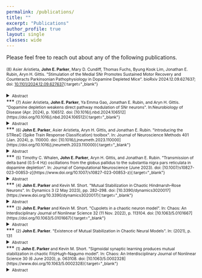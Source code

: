 ```yaml
---
permalink: /publications/
title: ""
excerpt: "Publications"
author_profile: true
layout: single
classes: wide
---
```

Please feel free to reach out about any of the following publications.
<br>
<br>
<span style="font-size:0.75em;">(8) Asier Aristieta, <b>John E. Parker</b>, Mary D. Cundiff, Thomas Fuchs, Byung Kook Lim, Jonathan E. Rubin, Aryn H. Gittis. "Stimulation of the Medial SNr Promotes Sustained Motor Recovery and Counteracts Parkinsonian Pathophysiology in Dopamine Depleted Mice". bioRxiv 2024.12.09.627637; doi: [10.1101/2024.12.09.627637](https://www.biorxiv.org/content/10.1101/2024.12.09.627637v1){:target="_blank"} </span>
<details><summary><span style="font-size:0.75em;">Abstract</span></summary><span style="font-size:0.75em;">Dopamine loss alters the activity of neural circuits in the basal ganglia, contributing to motor symptoms of Parkinson’s disease and catalepsy. Treatments that reduce basal ganglia pathophysiology alleviate motor symptoms but require maintenance. Cell-type specific interventions can reduce pathophysiology and provide sustained therapeutic benefits, but a lack of understanding of pathways involved limits translation. Here, we establish patterns of neuromodulation and electrophysiological biomarkers at the level of basal ganglia output that predict the duration of therapeutic effects. Focal activation of neurons in the ventromedial substantia nigra reticulata (SNr) engaged a gradual recovery of movement that persisted for hours after treatment, accompanied by a persistent reduction in parkinsonian pathophysiology. Global SNr inhibition, as prescribed by the classic rate model, provided only transient effects on movement and did not reverse network pathophysiology. These findings represent important steps towards developing therapeutic strategies that aim to repair, rather than simply mask, circuit dysfunction in disease.</span></details>
***
<span style="font-size:0.75em;">(7) Asier Aristieta, <b>John E. Parker</b>, Ya Emma Gao, Jonathan E. Rubin, and Aryn H. Gittis. "Dopamine depletion weakens direct pathway modulation of SNr neurons". In:Neurobiology of Disease (Apr. 2024), p. 106512. doi: [10.1016/j.nbd.2024.106512](https://doi.org/10.1016/j.nbd.2024.106512){:target="_blank"} </span>
<details><summary><span style="font-size:0.75em;">Abstract</span></summary><span style="font-size:0.75em;">Neurons in the substantia nigra reticulata (SNr) transmit information about basal ganglia output to dozens of brain regions in thalamocortical and brainstem motor networks. Activity of SNr neurons is regulated by convergent input from upstream basal ganglia nuclei, including GABAergic inputs from the striatum and the external globus pallidus (GPe). GABAergic inputs from the striatum convey information from the direct pathway, while GABAergic inputs from the GPe convey information from the indirect pathway. Chronic loss of dopamine, as occurs in Parkinson's disease, disrupts the balance of direct and indirect pathway neurons at the level of the striatum, but the question of how dopamine loss affects information propagation along these pathways outside of the striatum is less well understood. Using a combination of in vivo and slice electrophysiology, we find that dopamine depletion selectively weakens the direct pathway's influence over neural activity in the SNr due to changes in the decay kinetics of GABA-mediated synaptic currents. GABAergic signaling from GPe neurons in the indirect pathway was not affected, resulting in an inversion of the normal balance of inhibitory control over basal ganglia output through the SNr. These results highlight the contribution of cellular mechanisms outside of the striatum that impact the responses of basal ganglia output neurons to the direct and indirect pathways in disease.</span></details>
***
<span style="font-size:0.75em;">(6) <b>John E. Parker</b>, Asier Aristieta, Aryn H. Gittis, and Jonathan E. Rubin. "Introducing the STReaC (Spike Train Response Classification) toolbox". In: Journal of Neuroscience Methods 401 (Jan. 2024), p. 110000. doi: [10.1016/j.jneumeth.2023.110000](https://doi.org/10.1016/j.jneumeth.2023.110000){:target="_blank"} </span>
<details><summary><span style="font-size:0.75em;">Abstract</span></summary><span style="font-size:0.75em;">Background: This work presents a toolbox that implements methodology for automated classification of diverse neural responses to optogenetic stimulation or other changes in conditions, based on spike train recordings. New Method: The toolbox implements what we call the Spike Train Response Classification algorithm (STReaC), which compares measurements of activity during a baseline period with analogous measurements during a subsequent period to identify various responses that might result from an event such as introduction of a sustained stimulus. The analyzed response types span a variety of patterns involving distinct time courses of increased firing, or excitation, decreased firing, or inhibition, or combinations of these. Excitation (inhibition) is identified from a comparative analysis of the spike density function (interspike interval function) for the baseline period relative to the corresponding function for the response period. Results: The STReaC algorithm as implemented in this toolbox provides a user-friendly, tunable, objective methodology that can detect a variety of neuronal response types and associated subtleties. We demonstrate this with single-unit neural recordings of rodent substantia nigra pars reticulata (SNr) during optogenetic stimulation of the globus pallidus externa (GPe). Comparison with existing methods: In several examples, we illustrate how the toolbox classifies responses in situations in which traditional methods (spike counting and visual inspection) either fail to detect a response or provide a false positive. Conclusions: The STReaC toolbox provides a simple, efficient approach for classifying spike trains into a variety of response types defined relative to a period of baseline spiking.</span></details>
***
<span style="font-size:0.75em;">(5) Timothy C. Whalen, <b>John E. Parker</b>, Aryn H. Gittis, and Jonathan E. Rubin. "Transmission of delta band (0.5-4 Hz) oscillations from the globus pallidus to the substantia nigra pars reticulata in dopamine depletion". In: Journal of Computational Neuroscience (June 2023). doi: [10.1007/s10827-023-00853-z](https://www.doi.org/10.1007/s10827-023-00853-z){:target="_blank"} </span>
<details><summary><span style="font-size:0.75em;">Abstract</span></summary><span style="font-size:0.75em;">Parkinson’s disease (PD) and animal models of PD feature enhanced oscillations in several frequency bands in the basal ganglia (BG). Past research has emphasized the enhancement of 13-30 Hz beta oscillations. Recently, however, oscillations in the delta band (0.5-4 Hz) have been identified as a robust predictor of dopamine loss and motor dysfunction in several BG regions in mouse models of PD. In particular, delta oscillations in the substantia nigra pars reticulata (SNr) were shown to lead oscillations in motor cortex (M1) and persist under M1 lesion, but it is not clear where these oscillations are initially generated. In this paper, we use a computational model to study how delta oscillations may arise in the SNr due to projections from the globus pallidus externa (GPe). We propose a network architecture that incorporates inhibition in SNr from oscillat- ing GPe neurons and other SNr neurons. In our simulations, this configuration yields firing patterns in model SNr neurons that match those measured in vivo. In particular, we see the spontaneous emergence of near-antiphase active-predicting and inactive-predicting neural populations in the SNr, which persist under the inclusion of STN inputs based on experimental recordings. These results demonstrate how delta oscillations can propagate through BG nuclei despite imperfect oscillatory synchrony in the source site, narrowing down potential targets for the source of delta oscillations in PD models and giving new insight into the dynamics of SNr oscillations.</span></details>
***
<span style="font-size:0.75em;">(4) <b>John E. Parker</b> and Kevin M. Short. "Mutual Stabilization in Chaotic Hindmarsh–Rose Neurons". In: Dynamics 3 (2 May 2023), pp. 282–298. doi: [10.3390/dynamics3020017](https://www.doi.org/10.3390/dynamics3020017){:target="_blank"} </span>
<details><summary><span style="font-size:0.75em;">Abstract</span></summary><span style="font-size:0.75em;">Recent work has highlighted the vast array of dynamics possible within both neuronal networks and individual neural models. In this work, we demonstrate the capability of interacting chaotic Hindmarsh–Rose neurons to communicate and transition into periodic dynamics through specific interactions which we call mutual stabilization, despite individual units existing in chaotic parameter regimes. Mutual stabilization has been seen before in other chaotic systems but has yet to be reported in interacting neural models. The process of chaotic stabilization is similar to related previous work, where a control scheme which provides small perturbations on carefully chosen Poincaré surfaces that act as control planes stabilized a chaotic trajectory onto a cupolet. For mutual stabilization to occur, the symbolic dynamics of a cupolet are passed through an interaction function such that the output acts as a control on a second chaotic system. If chosen correctly, the second system stabilizes onto another cupolet. This process can send feedback to the first system, replacing the original control, so that in some cases the two systems are locked into persistent periodic behavior as long as the interaction continues. Here, we demonstrate how this process works in a two-cell network and then extend the results to four cells with potential generalizations to larger networks. We conclude that stabilization of different states may be linked to a type of information storage or memory.</span></details>
***
<span style="font-size:0.75em;">(3) <b>John E. Parker</b> and Kevin M. Short. "Cupolets in a chaotic neuron model". In: Chaos: An Interdisciplinary Journal of Nonlinear Science 32 (11 Nov. 2022), p. 113104. doi: [10.1063/5.0101667](https://doi.org/10.1063/5.0101667){:target="_blank"} </span>
<details><summary><span style="font-size:0.75em;">Abstract</span></summary><span style="font-size:0.75em;">This paper reports the first finding of cupolets in a chaotic Hindmarsh–Rose neural model. Cupolets (chaotic, unstable, periodic, orbit-lets) are unstable periodic orbits that have been stabilized through a particular control scheme by applying a binary control sequence. We demonstrate different neural dynamics (periodic or chaotic) of the Hindmarsh–Rose model through a bifurcation diagram where the external input current, I, is the bifurcation parameter. We select a region in the chaotic parameter space and provide the results of numerical simulations. In this chosen parameter space, a control scheme is applied when the trajectory intersects with either of the two control planes. The type of the control is determined by a bit in a binary control sequence. The control is either a small microcontrol (0) or a large macrocontrol (1) that adjusts the future dynamics of the trajectory by a perturbation determined by the coding function r_N(x). We report the discovery of many cupolets with corresponding control sequences and comment on the differences with previously reported cupolets in the double scroll system. We provide some examples of the generated cupolets and conclude by discussing potential implications for biological neurons.</span></details>
***
<span style="font-size:0.75em;">(2) <b>John E. Parker</b>. "Existence of Mutual Stabilization in Chaotic Neural Models". In: (2021), p. 131</span>
<details><summary><span style="font-size:0.75em;">Abstract</span></summary><span style="font-size:0.75em;">Recent work has demonstrated that interacting chaotic systems can establish persistent, periodic behavior, called mutual stabilization, when certain information is passed through interaction functions. In particular, this was first shown with two interacting cupolets (Chaotic Unstable Periodic Orbit-lets) of the double scroll oscillator. Cupolets are highly accurate approximations of unstable periodic orbits of a chaotic attractor that can be generated through a control scheme that repeatedly applies perturbations along Poincaré sections. The decision to perturb or not to perturb the trajectory is determined by a bit in a binary control sequence. One interaction function used in the original cupolet research was based on integrate-and-fire dynamics that are often seen in neural and laser systems and was used to demonstrate mutual stabilization between two double scroll oscillators. This result provided the motivation for this thesis where the stabilization of chaos in mathematical models of communicating neurons is investigated. This thesis begins by introducing mathematical models of neurons and discusses the biological realism of the models. Then, we consider the two-dimensional FitzHugh-Nagumo (FHN) neural model and we show how two FHN neurons can exhibit chaotic behavior when communication is mediated by a coupling constant, g, representative of the synaptic strength between the neurons. Through a bifurcation analysis, where the synaptic strength is the bifurcation parameter, we analyze the space of possible long-term behaviors of this model. After identifying regions of periodic and chaotic behavior, we show how a synaptic sigmoidal learning rule transitions the chaotic dynamics of the system to periodic dynamics in the presence of an external signal. After the signal passes through the synapse, synaptic learning alters the synaptic strength and the two neurons remain in a persistent, mutually stabilized periodic state even after the signal is removed. This result provides a proof-of-concept for chaotic stabilization in communicating neurons. Next, we focus on the 3-dimensional Hindmarsh-Rose (HR) neural model that is known to exhibit chaotic behavior and bursting neural firing. Using this model, we create a control scheme using two Poincaré sections in a manner similar to the control scheme for the double scroll system. Using the control scheme we establish that it is possible to generate cupolets in the HR model. We use the HR model to create neural networks where the communication between neurons is mediated by an integrate-and-fire interaction function. With this interaction, we show how a signal can propagate down a unidirectional chain of chaotic neurons. We further show how mutual stabilization can occur if two neurons communicate through this interaction function. Lastly, we expand the investigation to more complicated networks including a feedback network and a chain of neurons that ends in a feedback loop between the two terminal neurons. Mutual stabilization is found to exist in all cases. At each stage, we comment on the potential biological implications and extensions of these results.</span></details>
***
<span style="font-size:0.75em;">(1) <b>John E. Parker</b> and Kevin M. Short. "Sigmoidal synaptic learning produces mutual stabilization in chaotic FitzHugh-Nagumo model". In: Chaos: An Interdisciplinary Journal of Nonlinear Science 30 (6 June 2020), p. 063108. doi: [10.1063/5.0002328](https://www.doi.org/10.1063/5.0002328){:target="_blank"} </span>
<details><summary><span style="font-size:0.75em;">Abstract</span></summary><span style="font-size:0.75em;">This paper investigates the interaction between two coupled neurons at the terminal end of a long chain of neurons. Specifically, we examine a bidirectional, two-cell FitzHugh–Nagumo neural model capable of exhibiting chaotic dynamics. Analysis of this model shows how mutual stabilization of the chaotic dynamics can occur through sigmoidal synaptic learning. Initially, this paper begins with a bifurcation analysis of an adapted version of a previously studied FitzHugh–Nagumo model that indicates regions of periodic and chaotic behaviors. Through allowing the synaptic properties to change dynamically via neural learning, it is shown how the system can evolve from chaotic to stable periodic behavior. The driving factor between this transition is representative of a stimulus coming down a long neural pathway. The result that two chaotic neurons can mutually stabilize via a synaptic learning implies that this may be a mechanism whereby neurons can transition from a disordered, chaotic state to a stable, ordered periodic state that persists. This approach shows that even at the simplest level of two terminal neurons, chaotic behavior can become stable, sustained periodic behavior. This is achieved without the need for a large network of neurons.</span></details>
